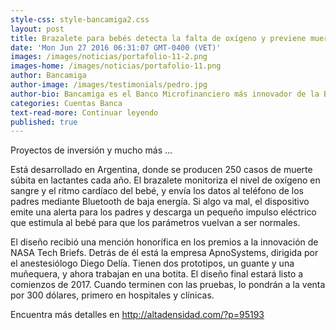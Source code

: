 ```yaml
---
style-css: style-bancamiga2.css
layout: post
title: Brazalete para bebés detecta la falta de oxígeno y previene muerte súbita.
date: 'Mon Jun 27 2016 06:31:07 GMT-0400 (VET)'
images: /images/noticias/portafolio-11-2.png
images-home: /images/noticias/portafolio-11.png
author: Bancamiga
author-image: /images/testimonials/pedro.jpg
author-bio: Bancamiga es el Banco Microfinanciero más innovador de la Banca Venezolana.
categories: Cuentas Banca
text-read-more: Continuar leyendo
published: true
---
```


Proyectos de inversión y mucho más ...

Está desarrollado en Argentina, donde se producen 250 casos de muerte súbita en lactantes cada año. El brazalete monitoriza el nivel de oxígeno en sangre y el ritmo cardíaco del bebé, y envía los datos al teléfono de los padres mediante Bluetooth de baja energía. Si algo va mal, el dispositivo emite una alerta para los padres y descarga un pequeño impulso eléctrico que estimula al bebé para que los parámetros vuelvan a ser normales.

El diseño recibió una mención honorífica en los premios a la innovación de NASA Tech Briefs. Detrás de él está la empresa ApnoSystems, dirigida por el anestesiólogo Diego Delía. Tienen dos prototipos, un guante y una muñequera, y ahora trabajan en una botita. El diseño final estará listo a comienzos de 2017. Cuando terminen con las pruebas, lo pondrán a la venta por 300 dólares, primero en hospitales y clínicas.

Encuentra más detalles en http://altadensidad.com/?p=95193